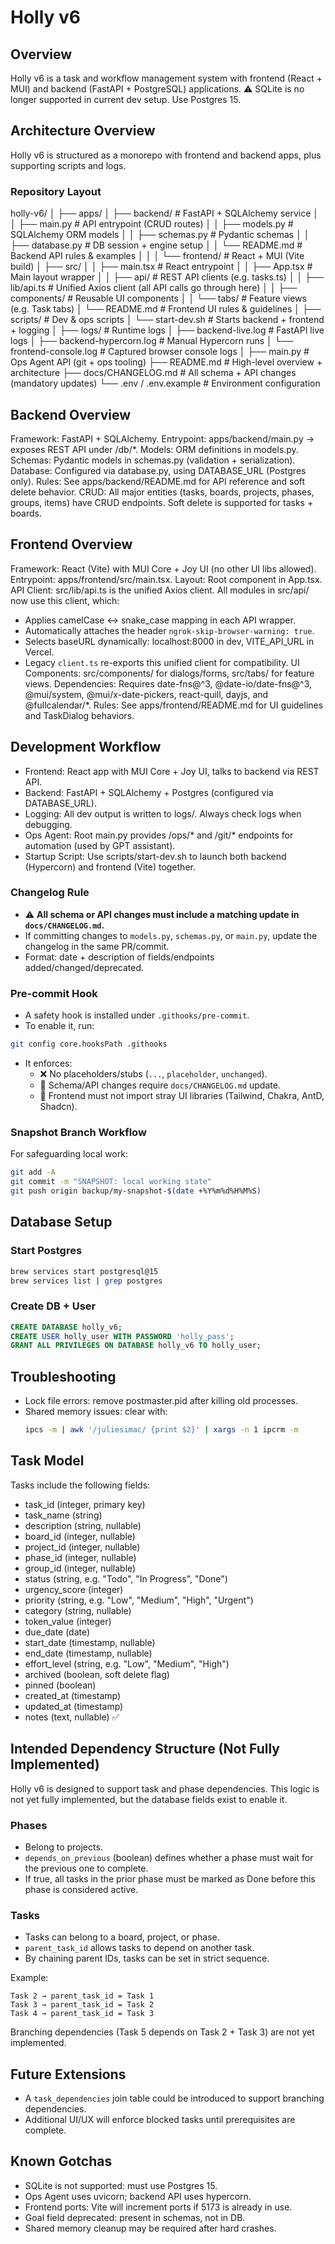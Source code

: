 # Holly v6

## Overview
Holly v6 is a task and workflow management system with frontend (React + MUI) and backend (FastAPI + PostgreSQL) applications.
⚠️ SQLite is no longer supported in current dev setup. Use Postgres 15.

## Architecture Overview
Holly v6 is structured as a monorepo with frontend and backend apps, plus supporting scripts and logs.

### Repository Layout
holly-v6/
│
├── apps/
│   ├── backend/              # FastAPI + SQLAlchemy service
│   │   ├── main.py           # API entrypoint (CRUD routes)
│   │   ├── models.py         # SQLAlchemy ORM models
│   │   ├── schemas.py        # Pydantic schemas
│   │   ├── database.py       # DB session + engine setup
│   │   └── README.md         # Backend API rules & examples
│   │
│   └── frontend/             # React + MUI (Vite build)
│       ├── src/
│       │   ├── main.tsx      # React entrypoint
│       │   ├── App.tsx       # Main layout wrapper
│       │   ├── api/          # REST API clients (e.g. tasks.ts)
│       │   ├── lib/api.ts    # Unified Axios client (all API calls go through here)
│       │   ├── components/   # Reusable UI components
│       │   └── tabs/         # Feature views (e.g. Task tabs)
│       └── README.md         # Frontend UI rules & guidelines
│
├── scripts/                  # Dev & ops scripts
│   └── start-dev.sh          # Starts backend + frontend + logging
│
├── logs/                     # Runtime logs
│   ├── backend-live.log      # FastAPI live logs
│   ├── backend-hypercorn.log # Manual Hypercorn runs
│   └── frontend-console.log  # Captured browser console logs
│
├── main.py                   # Ops Agent API (git + ops tooling)
├── README.md                 # High-level overview + architecture
├── docs/CHANGELOG.md         # All schema + API changes (mandatory updates)
└── .env / .env.example       # Environment configuration

## Backend Overview
Framework: FastAPI + SQLAlchemy.
Entrypoint: apps/backend/main.py → exposes REST API under /db/*.
Models: ORM definitions in models.py.
Schemas: Pydantic models in schemas.py (validation + serialization).
Database: Configured via database.py, using DATABASE_URL (Postgres only).
Rules: See apps/backend/README.md for API reference and soft delete behavior.
CRUD: All major entities (tasks, boards, projects, phases, groups, items) have CRUD endpoints. Soft delete is supported for tasks + boards.

## Frontend Overview
Framework: React (Vite) with MUI Core + Joy UI (no other UI libs allowed).
Entrypoint: apps/frontend/src/main.tsx.
Layout: Root component in App.tsx.
API Client: src/lib/api.ts is the unified Axios client. All modules in src/api/ now use this client, which:
- Applies camelCase ↔ snake_case mapping in each API wrapper.
- Automatically attaches the header `ngrok-skip-browser-warning: true`.
- Selects baseURL dynamically: localhost:8000 in dev, VITE_API_URL in Vercel.
- Legacy `client.ts` re-exports this unified client for compatibility.
UI Components: src/components/ for dialogs/forms, src/tabs/ for feature views.
Dependencies: Requires date-fns@^3, @date-io/date-fns@^3, @mui/system, @mui/x-date-pickers, react-quill, dayjs, and @fullcalendar/*.
Rules: See apps/frontend/README.md for UI guidelines and TaskDialog behaviors.

## Development Workflow
- Frontend: React app with MUI Core + Joy UI, talks to backend via REST API.
- Backend: FastAPI + SQLAlchemy + Postgres (configured via DATABASE_URL).
- Logging: All dev output is written to logs/. Always check logs when debugging.
- Ops Agent: Root main.py provides /ops/* and /git/* endpoints for automation (used by GPT assistant).
- Startup Script: Use scripts/start-dev.sh to launch both backend (Hypercorn) and frontend (Vite) together.

### Changelog Rule
- ⚠️ **All schema or API changes must include a matching update in `docs/CHANGELOG.md`.**
- If committing changes to `models.py`, `schemas.py`, or `main.py`, update the changelog in the same PR/commit.
- Format: date + description of fields/endpoints added/changed/deprecated.

### Pre-commit Hook
- A safety hook is installed under `.githooks/pre-commit`.
- To enable it, run:
```bash
git config core.hooksPath .githooks
```
- It enforces:
  - ❌ No placeholders/stubs (`...`, `placeholder`, `unchanged`).
  - 📑 Schema/API changes require `docs/CHANGELOG.md` update.
  - 🎨 Frontend must not import stray UI libraries (Tailwind, Chakra, AntD, Shadcn).

### Snapshot Branch Workflow
For safeguarding local work:
```bash
git add -A
git commit -m "SNAPSHOT: local working state"
git push origin backup/my-snapshot-$(date +%Y%m%d%H%M%S)
```

## Database Setup
### Start Postgres
```bash
brew services start postgresql@15
brew services list | grep postgres
```

### Create DB + User
```sql
CREATE DATABASE holly_v6;
CREATE USER holly_user WITH PASSWORD 'holly_pass';
GRANT ALL PRIVILEGES ON DATABASE holly_v6 TO holly_user;
```

## Troubleshooting
- Lock file errors: remove postmaster.pid after killing old processes.
- Shared memory issues: clear with:
  ```bash
  ipcs -m | awk '/juliesimac/ {print $2}' | xargs -n 1 ipcrm -m
  ```

## Task Model
Tasks include the following fields:
- task_id (integer, primary key)
- task_name (string)
- description (string, nullable)
- board_id (integer, nullable)
- project_id (integer, nullable)
- phase_id (integer, nullable)
- group_id (integer, nullable)
- status (string, e.g. "Todo", "In Progress", "Done")
- urgency_score (integer)
- priority (string, e.g. "Low", "Medium", "High", "Urgent")
- category (string, nullable)
- token_value (integer)
- due_date (date)
- start_date (timestamp, nullable)
- end_date (timestamp, nullable)
- effort_level (string, e.g. "Low", "Medium", "High")
- archived (boolean, soft delete flag)
- pinned (boolean)
- created_at (timestamp)
- updated_at (timestamp)
- notes (text, nullable) ✅

## Intended Dependency Structure (Not Fully Implemented)
Holly v6 is designed to support task and phase dependencies.
This logic is not yet fully implemented, but the database fields exist to enable it.

### Phases
- Belong to projects.
- `depends_on_previous` (boolean) defines whether a phase must wait for the previous one to complete.
- If true, all tasks in the prior phase must be marked as Done before this phase is considered active.

### Tasks
- Tasks can belong to a board, project, or phase.
- `parent_task_id` allows tasks to depend on another task.
- By chaining parent IDs, tasks can be set in strict sequence.

Example:
```
Task 2 → parent_task_id = Task 1
Task 3 → parent_task_id = Task 2
Task 4 → parent_task_id = Task 3
```

Branching dependencies (Task 5 depends on Task 2 + Task 3) are not yet implemented.

## Future Extensions
- A `task_dependencies` join table could be introduced to support branching dependencies.
- Additional UI/UX will enforce blocked tasks until prerequisites are complete.

## Known Gotchas
- SQLite is not supported: must use Postgres 15.
- Ops Agent uses uvicorn; backend API uses hypercorn.
- Frontend ports: Vite will increment ports if 5173 is already in use.
- Goal field deprecated: present in schemas, not in DB.
- Shared memory cleanup may be required after hard crashes.